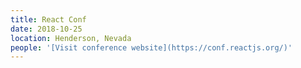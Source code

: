 ```yaml
---
title: React Conf
date: 2018-10-25
location: Henderson, Nevada
people: '[Visit conference website](https://conf.reactjs.org/)'
---
```

